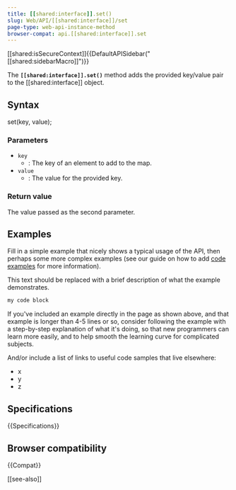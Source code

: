 ```yaml
---
title: [[shared:interface]].set()
slug: Web/API/[[shared:interface]]/set
page-type: web-api-instance-method
browser-compat: api.[[shared:interface]].set
---
```

[[shared:isSecureContext]]{{DefaultAPISidebar("[[shared:sidebarMacro]]")}}

The **`[[shared:interface]].set()`** method adds the provided key/value pair to the [[shared:interface]] object.

## Syntax

set(key, value);

### Parameters

- `key`
  - : The key of an element to add to the map.
- `value`
  - : The value for the provided key.

### Return value

The value passed as the second parameter.

## Examples

Fill in a simple example that nicely shows a typical usage of the API, then perhaps some more complex examples (see our guide on how to add [code examples](/en-US/docs/MDN/Contribute/Structures/Code_examples) for more information).

This text should be replaced with a brief description of what the example demonstrates.

```js
my code block
```

If you've included an example directly in the page as shown above, and that example is longer than 4-5 lines or so, consider following the example with a step-by-step explanation of what it's doing, so that new programmers can learn more easily, and to help smooth the learning curve for complicated subjects.

And/or include a list of links to useful code samples that live elsewhere:

*   x
*   y
*   z

## Specifications

{{Specifications}}

## Browser compatibility

{{Compat}}

[[see-also]]